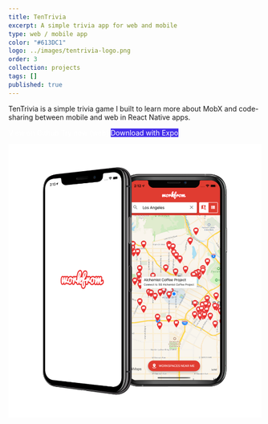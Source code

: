 ```yaml
---
title: TenTrivia 
excerpt: A simple trivia app for web and mobile
type: web / mobile app
color: "#613DC1"
logo: ../images/tentrivia-logo.png
order: 3
collection: projects
tags: []
published: true
---
```


TenTrivia is a simple trivia game I built to learn more about MobX and code-sharing between mobile and web in React Native apps.

<div class="flex items-center justify-center mb-8">
    <a href="https://github.com/jaydenwindle/tentrivia" target="_blank" rel="noreferrer" style="color: #fff; text-decoration: none" class="bg-gray-900 hover:bg-gray-800 hover:shadow-lg text-white font-bold py-2 px-4 rounded flex flex-row">
        View on Github
    </a>
    <a href="https://tentrivia.netlify.com/" target="_blank" rel="noreferrer" style="color: #fff; text-decoration: none" class="bg-gray-900 hover:bg-gray-800 hover:shadow-lg text-white font-bold py-2 px-4 rounded flex flex-row ml-4">
        Try now (web)
    </a>
    <a href="https://expo.io/@jaydenwindle/tentrivia" target="_blank" rel="noreferrer" style="background-color: #4630EB; color: #fff; text-decoration: none" class="hover:bg-gray-800 hover:shadow-lg text-white font-bold py-2 px-4 rounded flex flex-row ml-4">
        Download with Expo
    </a>
</div>

![Screenshot](../images/workfrom-demo.png)

